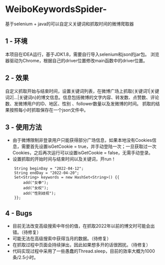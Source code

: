 # WeiboKeywordsSpider-
基于selenium + java的可以自定义关键词和抓取时间的微博爬取器

## 1 - 环境
本项目在IDEA运行，基于JDK1.8，需要自行导入selenium和json的jar包。
浏览器驱动为Chrome，根据自己的driver位置修改main函数中的driver位置。


## 2 - 效果
自定义抓取开始与结束时间，设置关键词列表，在微博广场上抓取{关键词1|关键词2|...|关键词n}的博文信息。信息包括微博的文字内容、转发数、点赞数、评论数、发微博用户的ID、地区、性别 、follower数量以及发微博的时间。
抓取的结果按照每小时抓取保存在一个json文件中。


## 3 - 使用方法
- 由于微博限制非登录用户只能获得部分广场信息，如果本地没有Cookies信息，需要首先设置isGetCookie = true，并手动登陆一次；一旦获取过一次Cookies，之后再次运行可以设置isGetCookie = false，无需手动登录。
- 设置抓取的开始时间与结束时间以及关键词，开run！
```
    String beginDay = "2022-04-12";
    String endDay = "2022-04-20";
    Set<String> keywords = new HashSet<String>() {{
        add("女拳");
        add("女权");
        add("性别歧视");
    }};
```

## 4 - Bugs
- 目前无法改变高级搜索中年份的值，在抓取2022年以前的博文时可能会出错。（待修复）
- 可能无法在高级搜索中获得当月的数据。（待修复）
- 在抓取过程中页面会持续弹出，因此如果想多开的话很困扰。（待修复）
- 代码实现过程中采用了一些愚蠢的Thread.sleep，目前的效率大概为1000条/2.5小时。
